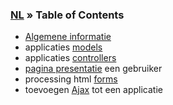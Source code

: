 <a href='Hidden comment: revision: 1'></a>

### [NL](En.md) » Table of Contents ###

  * [Algemene informatie](NlStartAbout.md)
  * applicaties [models](NlStartModel.md)
  * applicaties [controllers](NlStartController.md)
  * [pagina presentatie](NlStartView.md) een gebruiker
  * processing html [forms](NlStartForm.md)
  * toevoegen [Ajax](NlStartAjax.md) tot een applicatie
